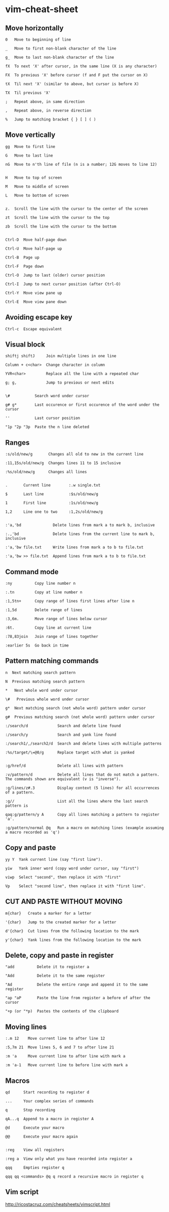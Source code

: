 # vim-cheat-sheet

## Move horizontally

    0   Move to beginning of line

    _   Move to first non-blank character of the line

    g_  Move to last non-blank character of the line

    fX  To next 'X' after cursor, in the same line (X is any character)

    FX  To previous 'X' before cursor (f and F put the cursor on X)

    tX  Til next 'X' (similar to above, but cursor is before X)

    TX  Til previous 'X'

    ;   Repeat above, in same direction

    ,   Repeat above, in reverse direction

    %   Jump to matching bracket { } [ ] ( )

## Move vertically

    gg  Move to first line

    G   Move to last line

    nG  Move to n'th line of file (n is a number; 12G moves to line 12)


    H   Move to top of screen

    M   Move to middle of screen

    L   Move to bottom of screen


    z.  Scroll the line with the cursor to the center of the screen

    zt  Scroll the line with the cursor to the top

    zb  Scroll the line with the cursor to the bottom


    Ctrl-D  Move half-page down

    Ctrl-U  Move half-page up

    Ctrl-B  Page up

    Ctrl-F  Page down

    Ctrl-O  Jump to last (older) cursor position

    Ctrl-I  Jump to next cursor position (after Ctrl-O)

    Ctrl-Y  Move view pane up

    Ctrl-E  Move view pane down

## Avoiding escape key 

    Ctrl-c  Escape equivalent

## Visual block

    shiftj shiftJ     Join multiple lines in one line

    Column + c<char>  Change character in column

    YVR<char>         Replace all the line with a repeated char

    g; g,             Jump to previous or next edits
    

    \#           Search word under cursor

    g# g*        Last occurence or first occurence of the word under the cursor

    ''           Last cursor position

    "1p "2p "3p  Paste the n line deleted
    

## Ranges

    :s/old/new/g       Changes all old to new in the current line

    :11,15s/old/new/g  Changes lines 11 to 15 inclusive

    :%s/old/new/g      Changes all lines


    .       Current line        :.w single.txt

    $       Last line           :$s/old/new/g

    1       First line          :1s/old/new/g

    1,2     Line one to two     :1,2s/old/new/g


    :'a,'bd              Delete lines from mark a to mark b, inclusive

    :.,'bd               Delete lines from the current line to mark b, inclusive

    :'a,'bw file.txt     Write lines from mark a to b to file.txt

    :'a,'bw >> file.txt  Append lines from mark a to b to file.txt

## Command mode 

    :ny          Copy line number n

    :.tn         Copy at line number n

    :1,5tn+      Copy range of lines first lines after line n

    :1,5d        Delete range of lines

    :3,6m.       Move range of lines below cursor

    :6t.         Copy line at current line

    :78,83join   Join range of lines together

    :earlier 5s  Go back in time

## Pattern matching commands

    n  Next matching search pattern

    N  Previous matching search pattern

    *   Next whole word under cursor

    \#   Previous whole word under cursor

    g*  Next matching search (not whole word) pattern under cursor

    g#  Previous matching search (not whole word) pattern under cursor

    :/search/d             Search and delete line found

    :/search/y             Search and yank line found

    :/search1/,/search2/d  Search and delete lines with multiple patterns

    :%s/target/\=@0/g      Replace target with what is yanked


    :g/href/d              Delete all lines with pattern

    :v/pattern/d           Delete all lines that do not match a pattern. The commands shown are equivalent (v is "inverse").

    :g/lines/z#.3          Display context (5 lines) for all occurrences of a pattern.

    :g//                   List all the lines where the last search pattern is

    qaq:g/pattern/y A      Copy all lines matching a pattern to register 'a'.

    :g/pattern/normal @q   Run a macro on matching lines (example assuming a macro recorded as 'q')

## Copy and paste

    yy Y  Yank current line (say "first line").

    yiw   Yank inner word (copy word under cursor, say "first")

    viwp  Select "second", then replace it with "first"

    Vp    Select "second line", then replace it with "first line".

## CUT AND PASTE WITHOUT MOVING

    m{char}   Create a marker for a letter

    '{char}   Jump to the created marker for a letter

    d'{char}  Cut lines from the following location to the mark

    y'{char}  Yank lines from the following location to the mark

## Delete, copy and paste in register

    "add          Delete it to register a

    "Add          Delete it to the same register

    "Ad           Delete the entire range and append it to the same register

    "ap "aP       Paste the line from register a before of after the cursor

    "+p (or "*p)  Pastes the contents of the clipboard

## Moving lines 

    :.m 12    Move current line to after line 12

    :5,7m 21  Move lines 5, 6 and 7 to after line 21

    :m 'a     Move current line to after line with mark a

    :m 'a-1   Move current line to before line with mark a

## Macros
    qd      Start recording to register d

    ...     Your complex series of commands

    q       Stop recording

    qA...q  Append to a macro in register A

    @d      Execute your macro

    @@      Execute your macro again


    :reg    View all registers

    :reg a  View only what you have recorded into register a

    qqq     Empties register q

    qqq qq <commands> @q q record a recursive macro in register q

## Vim script

http://ricostacruz.com/cheatsheets/vimscript.html
